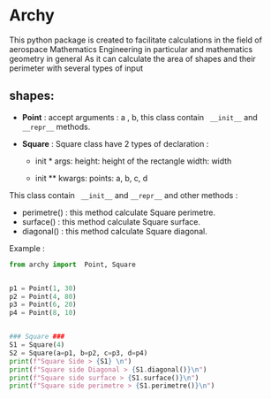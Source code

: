# Archy

This python package is created to facilitate calculations in the field of aerospace Mathematics Engineering in particular and mathematics geometry in general
As it can calculate the area of shapes and their perimeter with several types of input

## shapes:

- **Point** : accept arguments : a , b, this class contain ` __init__` and `__repr__` methods.

- **Square** : Square class have 2 types of declaration :

  - init \* args:
    height: height of the rectangle
    width: width

  - init \*\* kwargs:
    points: a, b, c, d

This class contain ` __init__` and `__repr__` and other methods :

- perimetre() : this method calculate Square perimetre.
- surface() : this method calculate Square surface.
- diagonal() : this method calculate Square diagonal.

Example :

```python
from archy import  Point, Square


p1 = Point(1, 30)
p2 = Point(4, 80)
p3 = Point(6, 20)
p4 = Point(8, 10)


### Square ###
S1 = Square(4)
S2 = Square(a=p1, b=p2, c=p3, d=p4)
print(f"Square Side > {S1} \n")
print(f"Square side Diagonal > {S1.diagonal()}\n")
print(f"Square side surface > {S1.surface()}\n")
print(f"Square side perimetre > {S1.perimetre()}\n")

```
